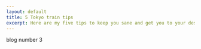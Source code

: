 ```yaml
---
layout: default
title: 5 Tokyo train tips
excerpt: Here are my five tips to keep you sane and get you to your destination on the Tokyo Subway.
---
```


blog number 3
